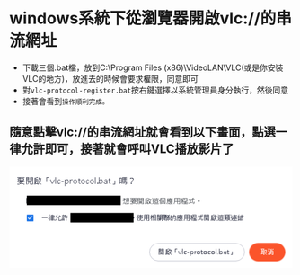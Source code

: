 # windows系統下從瀏覽器開啟vlc://的串流網址

- 下載三個.bat檔，放到C:\Program Files (x86)\VideoLAN\VLC(或是你安裝VLC的地方)，放進去的時候會要求權限，同意即可
- 對`vlc-protocol-register.bat`按右鍵選擇以系統管理員身分執行，然後同意
- 接著會看到`操作順利完成。`

## 隨意點擊vlc://的串流網址就會看到以下畫面，點選一律允許即可，接著就會呼叫VLC播放影片了
![image](vlc.png)
